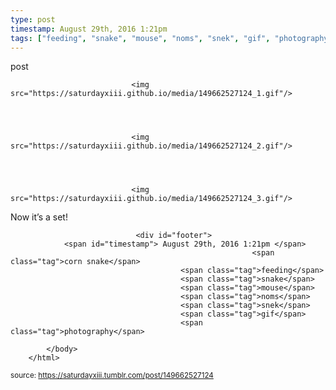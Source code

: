 ```yaml
---
type: post
timestamp: August 29th, 2016 1:21pm
tags: ["feeding", "snake", "mouse", "noms", "snek", "gif", "photography"]
---
```

post


                               <img src="https://saturdayxiii.github.io/media/149662527124_1.gif"/>
                           

                                                                                                                           

                               <img src="https://saturdayxiii.github.io/media/149662527124_2.gif"/>
                           

                                                                                                                           

                               <img src="https://saturdayxiii.github.io/media/149662527124_3.gif"/>
                           

                                                                                                                      
Now it’s a set!
 
                                    
                
                
                
                
                                <div id="footer">
                <span id="timestamp"> August 29th, 2016 1:21pm </span>
                                                          <span class="tag">corn snake</span>
                                          <span class="tag">feeding</span>
                                          <span class="tag">snake</span>
                                          <span class="tag">mouse</span>
                                          <span class="tag">noms</span>
                                          <span class="tag">snek</span>
                                          <span class="tag">gif</span>
                                          <span class="tag">photography</span>
                                                    
            </body>
        </html>

        
<small>source: https://saturdayxiii.tumblr.com/post/149662527124</small>